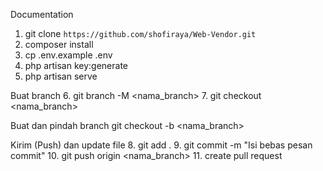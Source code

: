 Documentation

1. git clone `https://github.com/shofiraya/Web-Vendor.git`
2. composer install
3. cp .env.example .env
4. php artisan key:generate
5. php artisan serve

Buat branch 
6. git branch -M <nama_branch>
7. git checkout <nama_branch>

Buat dan pindah branch
git checkout -b <nama_branch>

Kirim (Push) dan update file
8. git add .
9. git commit -m "Isi bebas pesan commit"
10. git push origin <nama_branch>
11. create pull request

